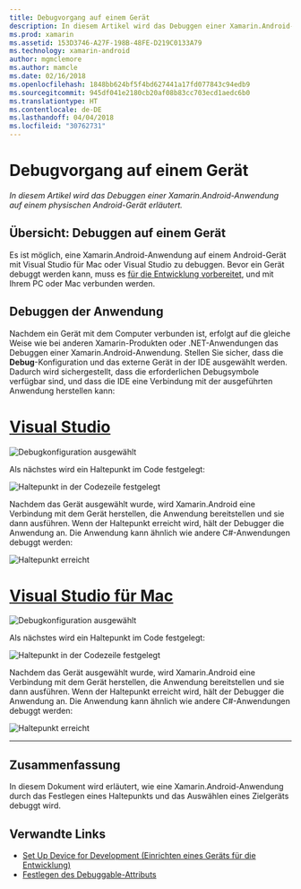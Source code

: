 ```yaml
---
title: Debugvorgang auf einem Gerät
description: In diesem Artikel wird das Debuggen einer Xamarin.Android-Anwendung auf einem physischen Android-Gerät erläutert.
ms.prod: xamarin
ms.assetid: 153D3746-A27F-198B-48FE-D219C0133A79
ms.technology: xamarin-android
author: mgmclemore
ms.author: mamcle
ms.date: 02/16/2018
ms.openlocfilehash: 1848bb624bf5f4bd627441a17fd077843c94edb9
ms.sourcegitcommit: 945df041e2180cb20af08b83cc703ecd1aedc6b0
ms.translationtype: HT
ms.contentlocale: de-DE
ms.lasthandoff: 04/04/2018
ms.locfileid: "30762731"
---
```

# <a name="debug-on-device"></a>Debugvorgang auf einem Gerät

_In diesem Artikel wird das Debuggen einer Xamarin.Android-Anwendung auf einem physischen Android-Gerät erläutert._

## <a name="debug-on-device-overview"></a>Übersicht: Debuggen auf einem Gerät

Es ist möglich, eine Xamarin.Android-Anwendung auf einem Android-Gerät mit Visual Studio für Mac oder Visual Studio zu debuggen. Bevor ein Gerät debuggt werden kann, muss es [für die Entwicklung vorbereitet](~/android/get-started/installation/set-up-device-for-development.md), und mit Ihrem PC oder Mac verbunden werden.


## <a name="debug-application"></a>Debuggen der Anwendung

Nachdem ein Gerät mit dem Computer verbunden ist, erfolgt auf die gleiche Weise wie bei anderen Xamarin-Produkten oder .NET-Anwendungen das Debuggen einer Xamarin.Android-Anwendung. Stellen Sie sicher, dass die **Debug**-Konfiguration und das externe Gerät in der IDE ausgewählt werden. Dadurch wird sichergestellt, dass die erforderlichen Debugsymbole verfügbar sind, und dass die IDE eine Verbindung mit der ausgeführten Anwendung herstellen kann: 

# <a name="visual-studiotabvswin"></a>[Visual Studio](#tab/vswin)

![Debugkonfiguration ausgewählt](debug-on-device-images/image1-vs.png)

Als nächstes wird ein Haltepunkt im Code festgelegt:

![Haltepunkt in der Codezeile festgelegt](debug-on-device-images/image2-vs.png)

Nachdem das Gerät ausgewählt wurde, wird Xamarin.Android eine Verbindung mit dem Gerät herstellen, die Anwendung bereitstellen und sie dann ausführen. Wenn der Haltepunkt erreicht wird, hält der Debugger die Anwendung an. Die Anwendung kann ähnlich wie andere C#-Anwendungen debuggt werden: 

![Haltepunkt erreicht](debug-on-device-images/image3-vs.png)

# <a name="visual-studio-for-mactabvsmac"></a>[Visual Studio für Mac](#tab/vsmac)

![Debugkonfiguration ausgewählt](debug-on-device-images/image1-xs.png)

Als nächstes wird ein Haltepunkt im Code festgelegt:

![Haltepunkt in der Codezeile festgelegt](debug-on-device-images/image2-xs.png)

Nachdem das Gerät ausgewählt wurde, wird Xamarin.Android eine Verbindung mit dem Gerät herstellen, die Anwendung bereitstellen und sie dann ausführen. Wenn der Haltepunkt erreicht wird, hält der Debugger die Anwendung an. Die Anwendung kann ähnlich wie andere C#-Anwendungen debuggt werden: 

![Haltepunkt erreicht](debug-on-device-images/image3-xs.png)

-----



## <a name="summary"></a>Zusammenfassung

In diesem Dokument wird erläutert, wie eine Xamarin.Android-Anwendung durch das Festlegen eines Haltepunkts und das Auswählen eines Zielgeräts debuggt wird.


## <a name="related-links"></a>Verwandte Links

- [Set Up Device for Development (Einrichten eines Geräts für die Entwicklung)](~/android/get-started/installation/set-up-device-for-development.md)
- [Festlegen des Debuggable-Attributs](~/android/deploy-test/debuggable-attribute.md)
